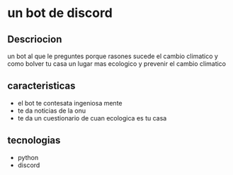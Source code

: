 # un bot de discord 
## Descriocion 
un bot al que le preguntes porque rasones sucede el cambio climatico y como bolver tu casa un lugar mas ecologico y prevenir el cambio climatico
## caracteristicas
- el bot te contesata ingeniosa mente 
- te da noticias de la onu
- te da un cuestionario de cuan ecologica es tu casa 

## tecnologias 
- python
- discord                             
